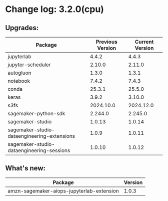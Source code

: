 # Change log: 3.2.0(cpu)

## Upgrades: 

Package | Previous Version | Current Version
---|---|---
jupyterlab|4.4.2|4.4.3
jupyter-scheduler|2.10.0|2.11.0
autogluon|1.3.0|1.3.1
notebook|7.4.2|7.4.3
conda|25.3.1|25.5.0
keras|3.9.2|3.10.0
s3fs|2024.10.0|2024.12.0
sagemaker-python-sdk|2.244.0|2.245.0
sagemaker-studio|1.0.13|1.0.14
sagemaker-studio-dataengineering-extensions|1.0.9|1.0.11
sagemaker-studio-dataengineering-sessions|1.0.10|1.0.12

## What's new: 

Package | Version 
---|---
amzn-sagemaker-aiops-jupyterlab-extension|1.0.3
